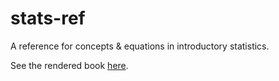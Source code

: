 # stats-ref
A reference for concepts & equations in introductory statistics.

See the rendered book [here](https://kelly-sovacool.github.io/stats-ref/).
